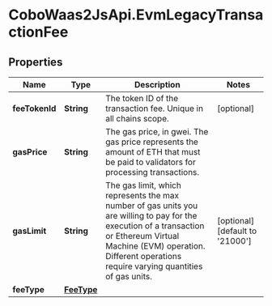 # CoboWaas2JsApi.EvmLegacyTransactionFee

## Properties

Name | Type | Description | Notes
------------ | ------------- | ------------- | -------------
**feeTokenId** | **String** | The token ID of the transaction fee. Unique in all chains scope. | [optional] 
**gasPrice** | **String** | The gas price, in gwei. The gas price represents the amount of ETH that must be paid to validators for processing transactions. | 
**gasLimit** | **String** | The gas limit, which represents the max number of gas units you are willing to pay for the execution of a transaction or Ethereum Virtual Machine (EVM) operation. Different operations require varying quantities of gas units. | [optional] [default to &#39;21000&#39;]
**feeType** | [**FeeType**](FeeType.md) |  | 


